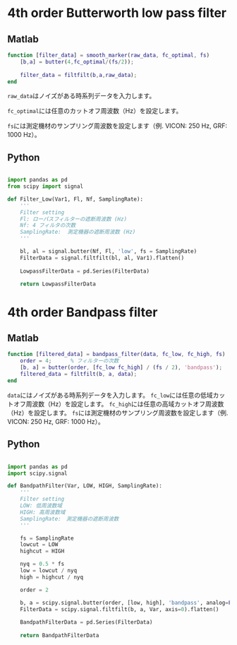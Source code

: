 # 4th order Butterworth low pass filter

## Matlab
```Matlab
function [filter_data] = smooth_marker(raw_data, fc_optimal, fs)
    [b,a] = butter(4,fc_optimal/(fs/2));
    
    filter_data = filtfilt(b,a,raw_data);
end
```

`raw_data`はノイズがある時系列データを入力します。

`fc_optimal`には任意のカットオフ周波数（Hz）を設定します。

`fs`には測定機材のサンプリング周波数を設定します（例. VICON: 250 Hz, GRF: 1000 Hz）。

## Python
``` python

import pandas as pd
from scipy import signal

def Filter_Low(Var1, Fl, Nf, SamplingRate):
    '''
    Filter setting
    Fl: ローパスフィルターの遮断周波数 (Hz)
    Nf: 4 フィルタの次数
    SamplingRate:  測定機器の遮断周波数 (Hz)
    '''

    bl, al = signal.butter(Nf, Fl, 'low', fs = SamplingRate)
    FilterData = signal.filtfilt(bl, al, Var1).flatten()
    
    LowpassFilterData = pd.Series(FilterData)

    return LowpassFilterData
```





# 4th order Bandpass filter

## Matlab
``` Matlab
function [filtered_data] = bandpass_filter(data, fc_low, fc_high, fs)
    order = 4;      % フィルターの次数
    [b, a] = butter(order, [fc_low fc_high] / (fs / 2), 'bandpass');
    filtered_data = filtfilt(b, a, data);
end
```

`data`にはノイズがある時系列データを入力します。
`fc_low`には任意の低域カットオフ周波数（Hz）を設定します。
`fc_high`には任意の高域カットオフ周波数（Hz）を設定します。
`fs`には測定機材のサンプリング周波数を設定します（例. VICON: 250 Hz, GRF: 1000 Hz）。



## Python
``` python

import pandas as pd
import scipy.signal

def BandpathFilter(Var, LOW, HIGH, SamplingRate):
    '''
    Filter setting
    LOW: 低周波数域
    HIGH: 高周波数域
    SamplingRate:　測定機器の遮断周波数
    '''

    fs = SamplingRate
    lowcut = LOW
    highcut = HIGH

    nyq = 0.5 * fs
    low = lowcut / nyq
    high = highcut / nyq

    order = 2

    b, a = scipy.signal.butter(order, [low, high], 'bandpass', analog=False)
    FilterData = scipy.signal.filtfilt(b, a, Var, axis=0).flatten()
    
    BandpathFilterData = pd.Series(FilterData)
    
    return BandpathFilterData
```
